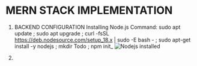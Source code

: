 # MERN STACK IMPLEMENTATION

1. BACKEND CONFIGURATION
   Installing Node.js
   Command: sudo apt update ; sudo apt upgrade ; curl -fsSL https://deb.nodesource.com/setup_18.x | sudo -E bash - ; sudo apt-get install -y nodejs ; mkdir Todo ; npm init_
![Nodejs installed](https://user-images.githubusercontent.com/65962095/171427181-178d9c7a-58f1-4416-a18e-ee4c836afd89.PNG)

   
2. 
